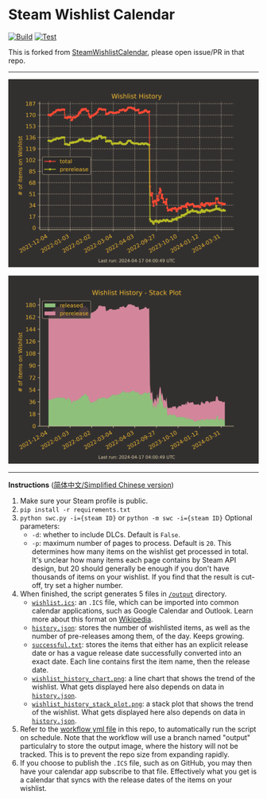# Steam Wishlist Calendar

[![Build](https://github.com/Vinfall/SteamWishlistCalendar/actions/workflows/analyze-wishlist.yml/badge.svg?branch=main)](https://github.com/Vinfall/SteamWishlistCalendar/actions/workflows/analyze-wishlist.yml) [![Test](https://github.com/Vinfall/SteamWishlistCalendar/actions/workflows/test.yml/badge.svg?branch=main)](https://github.com/Vinfall/SteamWishlistCalendar/actions/workflows/test.yml)

This is forked from [SteamWishlistCalendar](https://github.com/icue/SteamWishlistCalendar), please open issue/PR in that repo.

---

![Wishlist History](https://github.com/Vinfall/SteamWishlistCalendar/blob/output/output/wishlist_history_chart.png?raw=true)

![Wishlist History Stack Plot](https://github.com/Vinfall/SteamWishlistCalendar/blob/output/output/wishlist_history_stack_plot.png?raw=true)

---

**Instructions** ([简体中文/Simplified Chinese version](https://github.com/icue/SteamWishlistCalendar/wiki/%E4%BD%BF%E7%94%A8%E8%AF%B4%E6%98%8E))

1. Make sure your Steam profile is public.
2. `pip install -r requirements.txt`
3. `python swc.py -i={steam ID}` or `python -m swc -i={steam ID}`
   Optional parameters:
   - `-d`: whether to include DLCs. Default is `False`.
   - `-p`: maximum number of pages to process. Default is `20`. This determines how many items on the wishlist get processed in total. It's unclear how many items each page contains by Steam API design, but 20 should generally be enough if you don't have thousands of items on your wishlist. If you find that the result is cut-off, try set a higher number.
4. When finished, the script generates 5 files in [`/output`](output/) directory.
   - [`wishlist.ics`](output/wishlist.ics): an `.ICS` file, which can be imported into common calendar applications, such as Google Calendar and Outlook. Learn more about this format on [Wikipedia](https://en.wikipedia.org/wiki/ICalendar).
   - [`history.json`](output/history.json): stores the number of wishlisted items, as well as the number of pre-releases among them, of the day. Keeps growing.
   - [`successful.txt`](output/successful.txt): stores the items that either has an explicit release date or has a vague release date successfully converted into an exact date. Each line contains first the item name, then the release date.
   - [`wishlist_history_chart.png`](output/wishlist_history_chart.png): a line chart that shows the trend of the wishlist. What gets displayed here also depends on data in [`history.json`](output/history.json).
   - [`wishlist_history_stack_plot.png`](output/wishlist_history_chart.png): a stack plot that shows the trend of the wishlist. What gets displayed here also depends on data in [`history.json`](output/history.json).
5. Refer to the [workflow yml file](.github/workflows/analyze-wishlist.yml) in this repo, to automatically run the script on schedule. Note that the workflow will use a branch named "output" particulalry to store the output image, where the history will not be tracked. This is to prevent the repo size from expanding rapidly.
6. If you choose to publish the `.ICS` file, such as on GitHub, you may then have your calendar app subscribe to that file. Effectively what you get is a calendar that syncs with the release dates of the items on your wishlist.
